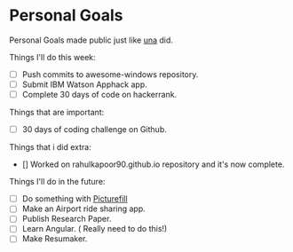 Personal Goals
==============

Personal Goals made public just like [una](https://github.com/una/personal-goals) did.

Things I'll do this week:

- [ ] Push commits to awesome-windows repository.
- [ ] Submit IBM Watson Apphack app.
- [ ] Complete 30 days of code on hackerrank.

Things that are important:
- [ ] 30 days of coding challenge on Github.

Things that i did extra:

- [] Worked on rahulkapoor90.github.io repository and it's now complete.

Things I'll do in the future:

- [ ] Do something with [Picturefill](http://scottjehl.github.io/picturefill/)
- [ ] Make an Airport ride sharing app.
- [ ] Publish Research Paper.
- [ ] Learn Angular. ( Really need to do this!)
- [ ] Make Resumaker.
